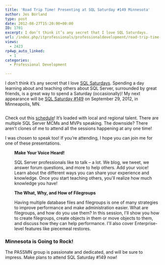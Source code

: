 ```yaml
---
title: 'Road Trip Time! Presenting at SQL Saturday #149 Minnesota'
author: Jes Borland
type: post
date: 2012-08-27T15:20:00+00:00
ID: 1701
excerpt: I don’t think it’s any secret that I love SQL Saturdays.
url: /index.php/itprofessionals/professionaldevelopment/road-trip-time-presenting-at/
views:
  - 2423
rp4wp_auto_linked:
  - 1
categories:
  - Professional Development

---
```

I don’t think it’s any secret that I love [SQL Saturdays][1]. Spending a day learning about and teaching others about SQL Server, surrounded by great friends, is a great way to spend a Saturday (occasionally)! My next appearance will be [SQL Saturday #149][2] on September 29, 2012, in Minneapolis, MN.

<p style="text-align: center;">
  <img src="http://www.sqlsaturday.com/images/sqlsat149_web.png" alt="" />
</p>

Check out this [schedule][3]! It’s loaded with local and regional talent. There are multiple SQL Server MCMs and MVPs speaking. The downside? There aren’t clones of me to attend all the sessions happening at any one time!

I was chosen to speak too! If you’re attending, I hope you can join me for one of these presentations.

<p style="padding-left: 30px;">
  <strong>Make Your Voice Heard!</strong>
</p>

<p style="padding-left: 30px;">
  SQL Server professionals like to talk – a lot. We blog, we tweet, we answer forum questions, and more to help others. Add your voice! Learn about the different ways you can share your experience and knowledge. Once you start teaching others, you'll realize how much knowledge you have!
</p>

<p style="padding-left: 30px;">
  <strong>The What, Why, and How of Filegroups</strong>
</p>

<p style="padding-left: 30px;">
  Having multiple database files and filegroups is one of many strategies to improve performance and make administration easier. What are filegroups, and how do you use them? In this session, I'll show you how to create filegroups, create objects in them or move objects to them, and discuss how they can help performance. I'll also cover Enterprise-level features like piecemeal restores.
</p>

### Minnesota is Going to Rock!

The PASSMN group is passionate and dedicated, and will be sure to impress. Make plans to attend SQL Saturday #149 now!

 [1]: http://sqlsaturday.com/
 [2]: http://sqlsaturday.com/149/eventhome.aspx
 [3]: http://sqlsaturday.com/149/schedule.aspx